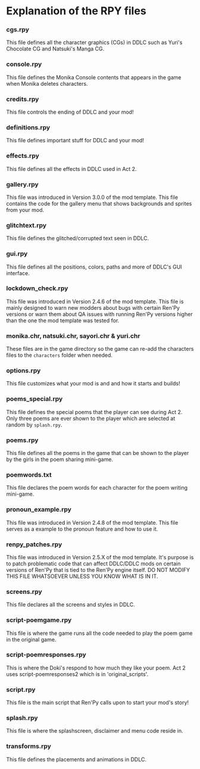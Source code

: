 # Explanation of the RPY files 

### **cgs.rpy**

This file defines all the character graphics (CGs) in DDLC such as Yuri's Chocolate CG and Natsuki's Manga CG.

### **console.rpy**

This file defines the Monika Console contents that appears in the game when Monika deletes characters.

### **credits.rpy**

This file controls the ending of DDLC and your mod!

### **definitions.rpy**

This file defines important stuff for DDLC and your mod!

### **effects.rpy**

This file defines all the effects in DDLC used in Act 2.

### **gallery.rpy**

This file was introduced in Version 3.0.0 of the mod template. This file contains the code for the gallery menu that shows backgrounds and sprites from your mod.

### **glitchtext.rpy**

This file defines the glitched/corrupted text seen in DDLC.

### **gui.rpy**

This file defines all the positions, colors, paths and more of DDLC's GUI interface.

### **lockdown_check.rpy** 

This file was introduced in Version 2.4.6 of the mod template. This file is mainly designed to warn new modders about bugs with certain Ren'Py versions or warn them about QA issues with running Ren'Py versions higher than the one the mod template was tested for.

### **monika.chr**, **natsuki.chr**, **sayori.chr** & **yuri.chr**

These files are in the game directory so the game can re-add the characters files to the `characters` folder when needed.

### **options.rpy**

This file customizes what your mod is and and how it starts and builds!

### **poems_special.rpy**

This file defines the special poems that the player can see during Act 2. Only three poems are ever shown to the player which are selected at random by `splash.rpy`.

### **poems.rpy**

This file defines all the poems in the game that can be shown to the player by the girls in the poem sharing mini-game.

### **poemwords.txt**

This file declares the poem words for each character for the poem writing mini-game.

### **pronoun_example.rpy**

This file was introduced in Version 2.4.8 of the mod template. This file serves as a example to the pronoun feature and how to use it.

### **renpy_patches.rpy**

This file was introduced in Version 2.5.X of the mod template. It's purpose is to patch problematic code that can affect DDLC/DDLC mods on certain versions of Ren'Py that is tied to the Ren'Py engine itself. DO NOT MODIFY THIS FILE WHATSOEVER UNLESS YOU KNOW WHAT IS IN IT.

### **screens.rpy**

This file declares all the screens and styles in DDLC.

### **script-poemgame.rpy**

This file is where the game runs all the code needed to play the poem game in the original game.

### **script-poemresponses.rpy**

This is where the Doki's respond to how much they like your poem. Act 2 uses script-poemresponses2 which is in 'original_scripts'.

### **script.rpy**

This file is the main script that Ren'Py calls upon to start your mod's story! 

### **splash.rpy**

This file is where the splashscreen, disclaimer and menu code reside in.

### **transforms.rpy**

This file defines the placements and animations in DDLC.
